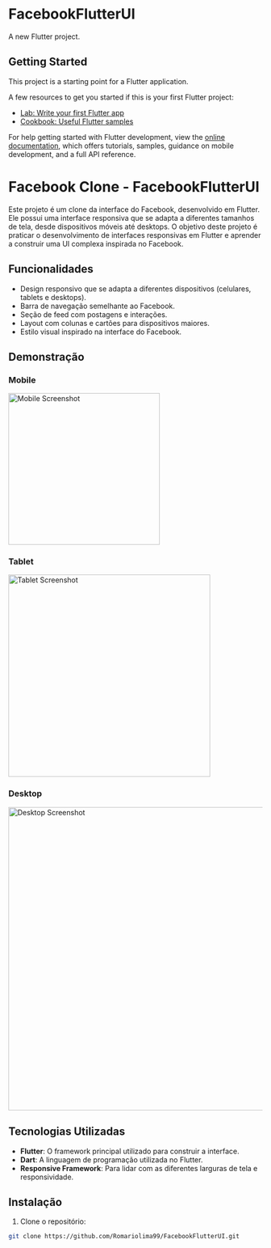 # FacebookFlutterUI

A new Flutter project.

## Getting Started

This project is a starting point for a Flutter application.

A few resources to get you started if this is your first Flutter project:

- [Lab: Write your first Flutter app](https://docs.flutter.dev/get-started/codelab)
- [Cookbook: Useful Flutter samples](https://docs.flutter.dev/cookbook)

For help getting started with Flutter development, view the
[online documentation](https://docs.flutter.dev/), which offers tutorials,
samples, guidance on mobile development, and a full API reference.

# Facebook Clone - FacebookFlutterUI

Este projeto é um clone da interface do Facebook, desenvolvido em Flutter. Ele possui uma interface responsiva que se adapta a diferentes tamanhos de tela, desde dispositivos móveis até desktops. O objetivo deste projeto é praticar o desenvolvimento de interfaces responsivas em Flutter e aprender a construir uma UI complexa inspirada no Facebook.

## Funcionalidades

- Design responsivo que se adapta a diferentes dispositivos (celulares, tablets e desktops).
- Barra de navegação semelhante ao Facebook.
- Seção de feed com postagens e interações.
- Layout com colunas e cartões para dispositivos maiores.
- Estilo visual inspirado na interface do Facebook.

## Demonstração

### Mobile
<img src="https://i.imgur.com/feSa1I4.png" alt="Mobile Screenshot" width="300"/> 

### Tablet
<img src="link_da_imagem_tablet.png" alt="Tablet Screenshot" width="400"/>

### Desktop
<img src="https://i.imgur.com/qLAxveL.png" alt="Desktop Screenshot" width="600"/>

## Tecnologias Utilizadas

- **Flutter**: O framework principal utilizado para construir a interface.
- **Dart**: A linguagem de programação utilizada no Flutter.
- **Responsive Framework**: Para lidar com as diferentes larguras de tela e responsividade.

## Instalação

1. Clone o repositório:

```bash
git clone https://github.com/Romariolima99/FacebookFlutterUI.git

